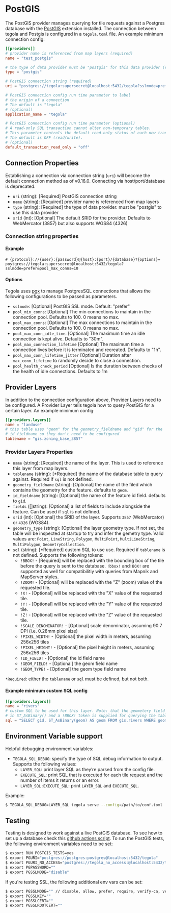 # PostGIS

The PostGIS provider manages querying for tile requests against a Postgres
database with the [PostGIS](http://postgis.net/) extension installed.
The connection between tegola and Postgis is configured in a `tegola.toml` file.
An example minimum connection config:

```toml
[[providers]]
# provider name is referenced from map layers (required)
name = "test_postgis"

# the type of data provider must be "postgis" for this data provider (required)
type = "postgis"

# PostGIS connection string (required)
uri = "postgres://tegola:supersecret@localhost:5432/tegola?sslmode=prefer" #

# PostGIS connection config run time parameter to label
# the origin of a connection
# The default is "tegola"
# (optional)
application_name = "tegola"

# PostGIS connection config run time parameter (optional)
# A read-only SQL transaction cannot alter non-temporary tables.
# This parameter controls the default read-only status of each new transaction.
# The default is OFF (read/write).
# (optional)
default_transaction_read_only = "off"
```

## Connection Properties

Establishing a connection via connection string (`uri`) will become the default
connection method as of v0.16.0. Connecting via host/port/database is deprecated.

-   `uri` (string): [Required] PostGIS connection string
-   `name` (string): [Required] provider name is referenced from map layers
-   `type` (string): [Required] the type of data provider. must be "postgis" to use this data provider
-   `srid` (int): [Optional] The default SRID for the provider. Defaults to WebMercator (3857) but also supports WGS84 (4326)

### Connection string properties

#### Example

```
# {protocol}://{user}:{password}@{host}:{port}/{database}?{options}=
postgres://tegola:supersecret@localhost:5432/tegola?sslmode=prefer&pool_max_conns=10
```

#### Options

Tegola uses [pgx](https://github.com/jackc/pgx/blob/master/pgxpool/pool.go#L111) to manage
PostgresSQL connections that allows the following configurations to be passed
as parameters.

-   `sslmode`: [Optional] PostGIS SSL mode. Default: "prefer"
-   `pool_min_conns`: [Optional] The min connections to maintain in the connection pool. Defaults to 100. 0 means no max.
-   `pool_max_conns`: [Optional] The max connections to maintain in the connection pool. Defaults to 100. 0 means no max.
-   `pool_max_conn_idle_time`: [Optional] The maximum time an idle connection is kept alive. Defaults to "30m".
-   `pool_max_connection_lifetime` [Optional] The maximum time a connection lives before it is terminated and recreated. Defaults to "1h".
-   `pool_max_conn_lifetime_jitter` [Optional] Duration after `max_conn_lifetime` to randomly decide to close a connection.
-   `pool_health_check_period` [Optional] Is the duration between checks of the health of idle connections. Defaults to 1m

## Provider Layers

In addition to the connection configuration above, Provider Layers need to be configured. A Provider Layer tells tegola how to query PostGIS for a certain layer. An example minimum config:

```toml
[[providers.layers]]
name = "landuse"
# this table uses "geom" for the geometry_fieldname and "gid" for the
# id_fieldname so they don't need to be configured
tablename = "gis.zoning_base_3857"
```

### Provider Layers Properties

-   `name` (string): [Required] the name of the layer. This is used to reference this layer from map layers.
-   `tablename` (string): [*Required] the name of the database table to query against. Required if `sql` is not defined.
-   `geometry_fieldname` (string): [Optional] the name of the filed which contains the geometry for the feature. defaults to `geom`.
-   `id_fieldname` (string): [Optional] the name of the feature id field. defaults to `gid`.
-   `fields` ([]string): [Optional] a list of fields to include alongside the feature. Can be used if `sql` is not defined.
-   `srid` (int): [Optional] the SRID of the layer. Supports `3857` (WebMercator) or `4326` (WGS84).
-   `geometry_type` (string): [Optional] the layer geometry type. If not set, the table will be inspected at startup to try and infer the gemetry type. Valid values are: `Point`, `LineString`, `Polygon`, `MultiPoint`, `MultiLineString`, `MultiPolygon`, `GeometryCollection`.
-   `sql` (string): [*Required] custom SQL to use use. Required if `tablename` is not defined. Supports the following tokens:
    -   `!BBOX!` - [Required] will be replaced with the bounding box of the tile before the query is sent to the database. `!bbox!` and`!BOX!` are supported as well for compatibilitiy with queries from Mapnik and MapServer styles.
    -   `!ZOOM!` - [Optional] will be replaced with the "Z" (zoom) value of the requested tile.
    -   `!X!` - [Optional] will be replaced with the "X" value of the requested tile.
    -   `!Y!` - [Optional] will be replaced with the "Y" value of the requested tile.
    -   `!Z!` - [Optional] will be replaced with the "Z" value of the requested tile.
    -   `!SCALE_DENOMINATOR!` - [Optional] scale denominator, assuming 90.7 DPI (i.e. 0.28mm pixel size)
    -   `!PIXEL_WIDTH!` - [Optional] the pixel width in meters, assuming 256x256 tiles
    -   `!PIXEL_HEIGHT!` - [Optional] the pixel height in meters, assuming 256x256 tiles
    -   `!ID_FIELD!` - [Optional] the id field name
    -   `!GEOM_FIELD!` - [Optional] the geom field name
    -   `!GEOM_TYPE!` - [Optional] the geom type field name

`*Required`: either the `tablename` or `sql` must be defined, but not both.

#### Example minimum custom SQL config

```toml
[[providers.layers]]
name = "rivers"
# custom SQL to be used for this layer. Note: that the geometery field is wrapped
# in ST_AsBinary() and a !BBOX! token is supplied for querying the table with the tile bounds
sql = "SELECT gid, ST_AsBinary(geom) AS geom FROM gis.rivers WHERE geom && !BBOX!"
```

## Environment Variable support

Helpful debugging environment variables:

-   `TEGOLA_SQL_DEBUG`: specify the type of SQL debug information to output. Supports the following values:
    -   `LAYER_SQL`: print layer SQL as they’re parsed from the config file.
    -   `EXECUTE_SQL`: print SQL that is executed for each tile request and the number of items it returns or an error.
    -   `LAYER_SQL:EXECUTE_SQL`: print `LAYER_SQL` and `EXECUTE_SQL`.

Example:

```bash
$ TEGOLA_SQL_DEBUG=LAYER_SQL tegola serve --config=/path/to/conf.toml
```

## Testing

Testing is designed to work against a live PostGIS database. To see how to set
up a database check this [github actions script](https://github.com/sobo-gen3v1/soboweb-tegola-cr/blob/master/.github/worksflows/on_pr_push.yml).
To run the PostGIS tests, the following environment variables need to be set:

```bash
$ export RUN_POSTGIS_TESTS=yes
$ export PGURI="postgres://postgres:postgres@localhost:5432/tegola"
$ export PGURI_NO_ACCESS="postgres://tegola_no_access:@localhost:5432/tegola" # used for testing errors when user does not have read permissions on a table
$ export PGPASSWORD=""
$ export PGSSLMODE="disable"
```

If you're testing SSL, the following additional env vars can be set:

```bash
$ export PGSSLMODE="" // disable, allow, prefer, require, verify-ca, verify-full
$ export PGSSLKEY=""
$ export PGSSLCERT=""
$ export PGSSLROOTCERT=""
```
